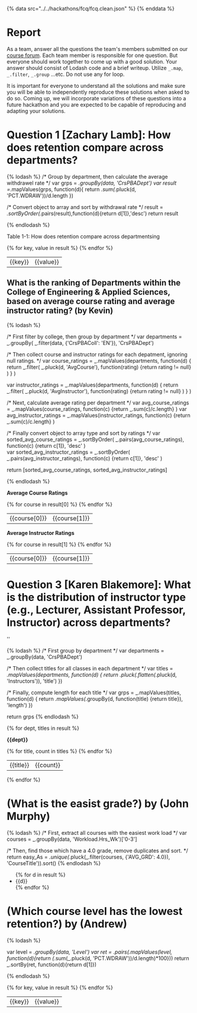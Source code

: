 {% data src="../../hackathons/fcq/fcq.clean.json" %}
{% enddata %}

# Report

As a team, answer all the questions the team's members submitted on our
[course forum](https://github.com/bigdatahci2015/forum/issues/14). Each
team member is responsible for one question. But everyone should work together
to come up with a good solution. Your answer should consist of Lodash code
and a brief writeup. Utilize `_.map`, `_.filter`, `_.group` ...etc. Do not
use any for loop.

It is important for everyone to understand all the solutions and make sure you
will be able to independently reproduce these solutions when asked to do so.
Coming up, we will incorporate variations of these questions into a future hackathon
 and you are expected to be capable of reproducing and adapting your solutions.

# Question 1 [Zachary Lamb]: How does retention compare across departments?

{% lodash %}
/* Group by department, then calculate the average withdrawel rate */
var grps = _.groupBy(data, 'CrsPBADept')
var result =_.mapValues(grps, function(d){
    return _.sum(_.pluck(d, 'PCT.WDRAW'))/d.length
})

/* Convert object to array and sort by withdrawal rate */
result = _.sortByOrder(_.pairs(result),function(d){return d[1]},'desc')
return result

{% endlodash %}

Table 1-1: How does retention compare across departmentsing
<table>
{% for key, value in result %}
    <tr>
        <td>{{key}}</td>
        <td>{{value}}</td>
    </tr>
{% endfor %}
</table>



## What is the ranking of Departments within the College of Engineering & Applied Sciences, based on average course rating and average instructor rating? (by Kevin)

{% lodash %}

/* First filter by college, then group by department */
var departments = 
_.groupBy(
    _.filter(data, {'CrsPBAColl': 'EN'}), 
    'CrsPBADept')

/* Then collect course and instructor ratings for each depatment, ignoring null ratings. */
var course_ratings = 
_.mapValues(departments,
    function(d) {
        return _.filter(
            _.pluck(d, 'AvgCourse'),
            function(rating) {return rating != null}
        )
    }
)
    
var instructor_ratings = 
_.mapValues(departments,
    function(d) {
        return _.filter(
            _.pluck(d, 'AvgInstructor'),
            function(rating) {return rating != null}
        )
    }
)

/* Next, calculate average rating per department */
var avg_course_ratings = 
_.mapValues(course_ratings, 
    function(c) {return _.sum(c)/c.length}
)
var avg_instructor_ratings = 
_.mapValues(instructor_ratings, 
    function(c) {return _.sum(c)/c.length}
)

/* Finally convert object to array type and sort by ratings */
var sorted_avg_course_ratings =
_.sortByOrder(
    _.pairs(avg_course_ratings),
    function(c) {return c[1]},
    'desc'
)       
var sorted_avg_instructor_ratings =
_.sortByOrder(
    _.pairs(avg_instructor_ratings),
    function(c) {return c[1]},
    'desc'
)   

return [sorted_avg_course_ratings, sorted_avg_instructor_ratings]

{% endlodash %}

<p><b>Average Course Ratings</b></p>
<table>
{% for course in result[0] %}
    <tr>
        <td>{{course[0]}}</td>
        <td>{{course[1]}}</td>
    </tr>
{% endfor %}
</table>

<p><b>Average Instructor Ratings</b></p>
<table>
{% for course in result[1] %}
    <tr>
        <td>{{course[0]}}</td>
        <td>{{course[1]}}</td>
    </tr>
{% endfor %}
</table>





# Question 3 [Karen Blakemore]: What is the distribution of instructor type (e.g., Lecturer, Assistant Professor, Instructor) across departments? 
''

{% lodash %}
/* First group by department */
var departments = _.groupBy(data, 'CrsPBADept')

/* Then collect titles for all classes in each department */
var titles = _.mapValues(departments, function(d) {
	return _.pluck(_.flatten(_.pluck(d, 'Instructors')), 'title')
})

/* Finally, compute length for each title */
var grps = _.mapValues(titles, function(d) {
	return _.mapValues(_.groupBy(d, function(title) {return title}), 'length')
})

return grps
{% endlodash %}

{% for dept, titles in result %}
<p><b>{{dept}}</b></p>	
<table>
	{% for title, count in titles %}
    <tr>
        <td>{{title}}</td>
        <td>{{count}}</td>
    </tr>
	{% endfor %}
</table>
{% endfor %}




# (What is the easist grade?) by (John Murphy)

{% lodash %}
/* First, extract all courses with the easiest work load */
var courses = _.groupBy(data, 'Workload.Hrs_Wk')['0-3']

/* Then, find those which have a 4.0 grade, remove duplicates and sort. */
return easy_As = _.unique(_.pluck(_.filter(courses, {'AVG_GRD': 4.0}), 'CourseTitle')).sort()
{% endlodash %}
<ul>
{% for d in result %}
<li>
    {{d}}
</li>
{% endfor %}
</ul>


# (Which course level has the lowest retention?) by (Andrew)

{% lodash %}

var level = _.groupBy(data, 'Level')
var ret = _.pairs(_.mapValues(level, function(d){return (_.sum(_.pluck(d, 'PCT.WDRAW'))/d.length)*100}))
return _.sortBy(ret, function(d){return d[1]})


{% endlodash %}

<table>
{% for key, value in result %}
    <tr>
        <td>{{key}}</td>
        <td>{{value}}</td>
    </tr>
{% endfor %}
</table>
